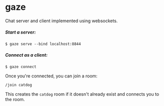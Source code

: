 # gaze

Chat server and client implemented using websockets. 

##### Start a server:
```
$ gaze serve --bind localhost:8844
```

##### Connect as a client:
```
$ gaze connect 
```
Once you're connected, you can join a room:
```
/join catdog 
```
This creates the `catdog` room if it doesn't already exist and connects you to the room. 
